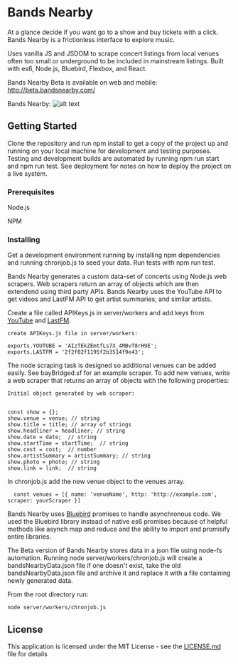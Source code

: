 # Bands Nearby

At a glance decide if you want go to a show and buy tickets with a click. Bands Nearby is a frictionless interface to explore music.

Uses vanilla JS and JSDOM to scrape concert listings from local venues often too small or underground to be included in mainstream listings. Built with es6, Node.js, Bluebird, Flexbox, and React.

Bands Nearby Beta is available on web and mobile: http://beta.bandsnearby.com/

Bands Nearby:
![alt text](https://github.com/jenjwong/bands-nearby/blob/beta/src/css/images/venuePic.png "Bands Nearby")


## Getting Started

Clone the repository and run npm install to get a copy of the project up and running on your local machine for development and testing purposes. Testing and development builds are automated by running npm run start and npm run test. See deployment for notes on how to deploy the project on a live system.

### Prerequisites

Node.js

NPM

### Installing

Get a development environment running by installing npm dependencies and running chronjob.js to seed your data. Run tests with npm run test.

Bands Nearby generates a custom data-set of concerts using Node.js web scrapers. Web scrapers return an array of objects which are then extendend using third party APIs. Bands Nearby uses the YouTube API to get videos and LastFM API to get artist summaries, and similar artists.

Create a file called APIKeys.js in server/workers and add keys from [YouTube](https://developers.google.com/youtube/v3/getting-started) and [LastFM](https://secure.last.fm/login?next=/api/account/create).

```
create APIKeys.js file in server/workers:

exports.YOUTUBE = 'AIzTEkZEmtfLs7X_4MBvT8rH9E';
exports.LASTFM = '2f2f02f1195f2b3514f9e43';
```


The node scraping task is designed so additional venues can be added easily. See bayBridged.sf for an example scraper. To add new venues, write a web scraper that returns an array of objects with the following properties:

```
Initial object generated by web scraper:


const show = {};
show.venue = venue; // string
show.title = title; // array of strings
show.headliner = headliner; // string
show.date = date;  // string
show.startTime = startTime;  // string
show.cost = cost;  // number
show.artistSummary = artistSummary; // string
show.photo = photo; // string
show.link = link;  // string
 ```


In chronjob.js add the new venue object to the venues array.
```
  const venues = [{ name: 'venueName', http: 'http://example.com', scraper: yourScraper }]
 ```

Bands Nearby uses [Bluebird](http://bluebirdjs.com/docs/getting-started.html) promises to handle asynchronous code. We used the Bluebird library instead of native es6 promises because of helpful methods like asynch map and reduce and the ability to import and promisify entire libraries.


The Beta version of Bands Nearby stores data in a json file using node-fs automation. Running node server/workers/chronjob.js will create a bandsNearbyData.json file if one doesn't exist, take the old bandsNearbyData.json file and archive it and  replace it with a file containing newly generated data.

From the root directory run:

```
node server/workers/chronjob.js
```

## License

This application is licensed under the MIT License - see the [LICENSE.md](LICENSE.md) file for details
